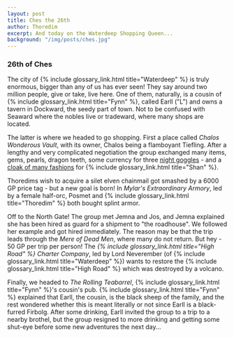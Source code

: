 ```yaml
---
layout: post
title: Ches the 26th
author: Thoredim
excerpt: And today on the Waterdeep Shopping Queen...
background: "/img/posts/ches.jpg"
---
```


### 26th of Ches

The city of {% include glossary_link.html title="Waterdeep" %} is truly enormous, bigger than any of us has ever seen!
They say around two million people, give or take, live here. One of them,
naturally, is a cousin of {% include glossary_link.html title="Fynn" %}, called Earll ("L") and owns a tavern in
Dockward, the seedy part of town. Not to be confused with Seaward where the
nobles live or tradeward, where many shops are located.

The latter is where we headed to go shopping. First a place called *Chalos
Wonderous Vault*, with its owner, Chalos being a flamboyant Tiefling. After a
lengthy and very complicated negotiation the group exchanged many items, gems,
pearls, dragon teeth, some currency for three [night
goggles](https://www.dndbeyond.com/magic-items/goggles-of-night) - and a [cloak
of many fashions](https://www.dndbeyond.com/magic-items/cloak-of-many-fashions)
for {% include glossary_link.html title="Shan" %}.

Thoredims wish to acquire a silet elven chainmail got smashed by a 6000 GP
price tag - but a new goal is born! In *Mylar's Extraordinary Armory*, led by a
female half-orc, Posmet and {% include glossary_link.html title="Thoredim" %} both bought splint armor.

Off to the North Gate! The group met Jemna and Jos, and Jemna explained she has
been hired as guard for a shipment to "the roadhouse". We followed her example
and got hired immediately. The reason may be that the trip leads through the
*Mere of Dead Men*, where many do not return. But hey - 50 GP per trip per
person! The *{% include glossary_link.html title="High Road" %} Charter Company*, led by Lord Neverember (of
{% include glossary_link.html title="Waterdeep" %}) wants to restore the {% include glossary_link.html title="High Road" %}
which was destroyed by a volcano.

Finally, we headed to *The Rolling Teabarrel*,
{% include glossary_link.html title="Fynn" %}'s cousin's pub.
{% include glossary_link.html title="Fynn" %} explained that Earll, the
cousin, is the black sheep of the family, and the rest wondered whether this
is meant literally or not since Earll is a black-furred Firbolg. After some
drinking, Earll invited the group to a trip to a nearby brothel, but the
group resigned to more drinking and getting some shut-eye before some new
adventures the next day...
